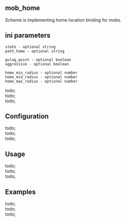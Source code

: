 ## mob_home

Scheme is implementing home location binding for mobs. <br/>

## ini parameters

```
state - optional string
path_home - optional string

gulag_point - optional boolean
aggressive - optional boolean

home_min_radius - optional number
home_mid_radius - optional number
home_max_radius - optional number
```

todo; <br/>
todo; <br/>
todo; <br/>

## Configuration

todo; <br/>
todo; <br/>
todo; <br/>

## Usage

todo; <br/>
todo; <br/>
todo; <br/>

## Examples

todo; <br/>
todo; <br/>
todo; <br/>
